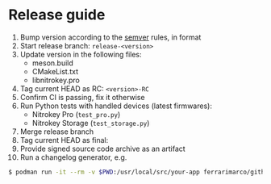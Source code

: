 # Release guide

1. Bump version according to the [semver] rules, in format 
1. Start release branch: `release-<version>`
1. Update version in the following files:
    - meson.build
    - CMakeList.txt
    - libnitrokey.pro
3. Tag current HEAD as RC: `<version>-RC`
2. Confirm CI is passing, fix it otherwise
3. Run Python tests with handled devices (latest firmwares):
   - Nitrokey Pro (`test_pro.py`)
   - Nitrokey Storage (`test_storage.py`)
3. Merge release branch
3. Tag current HEAD as final: <version>
4. Provide signed source code archive as an artifact
5. Run a changelog generator, e.g. 
```bash
$ podman run -it --rm -v $PWD:/usr/local/src/your-app ferrarimarco/github-changelog-generator -u Nitrokey -p "libnitrokey" -t "<read_only_GH_token>" -o ""                             
```

[semver]: https://semver.org/
